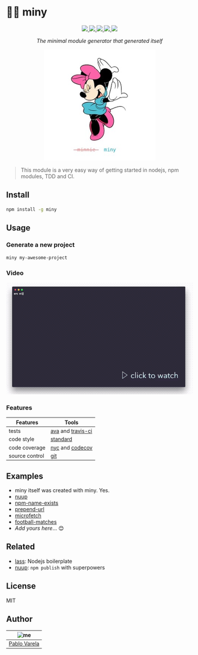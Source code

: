 # 💁🏻 miny

<p align="center">
  <a href="https://travis-ci.org/pablopunk/miny"><img src="https://img.shields.io/travis/pablopunk/miny.svg" /> </a>
  <a href="https://codecov.io/gh/pablopunk/miny"><img src="https://img.shields.io/codecov/c/github/pablopunk/miny.svg" /> </a>
  <a href="https://standardjs.com"><img src="https://img.shields.io/badge/code%20style-standard-06bf94.svg" /> </a>
  <a href="https://github.com/pablopunk/miny"><img src="https://img.shields.io/badge/made_with-miny-1eced8.svg" /> </a>
  <a href="https://www.npmjs.com/package/miny"><img src="https://img.shields.io/npm/dt/miny.svg" /></a>
</p>

<p align="center">
  <i>The minimal module generator that generated itself</i>
</p>
<p align="center">
  <img src="https://github.com/pablopunk/art/raw/master/miny/miny.jpg" />
</p>

> This module is a very easy way of getting started in nodejs, npm modules, TDD and CI.


## Install

```sh
npm install -g miny
```


## Usage

### Generate a new project

```sh
miny my-awesome-project
```

### Video

[![preview](https://github.com/pablopunk/art/raw/master/miny/preview.gif)](https://dr5mo5s7lqrtc.cloudfront.net/items/3L252b3Y3l3N1H1k3Y3y/miny.mp4)

### Features

| Features | Tools |
| - | - |
| tests | [ava](https://github.com/avajs/ava) and [travis-ci](https://travis-ci.org/) |
| code style | [standard](https://github.com/standard/standard) |
| code coverage | [nyc](https://github.com/istanbuljs/nyc) and [codecov](https://codecov.io/) |
| source control | [git](https://git-scm.com/)

## Examples

* miny itself was created with miny. Yes.
* [nuup](https://github.com/pablopunk/nuup)
* [npm-name-exists](https://github.com/pablopunk/npm-name-exists)
* [prepend-url](https://github.com/pablopunk/prepend-url)
* [microfetch](https://github.com/pablopunk/microfetch)
* [football-matches](https://github.com/pablopunk/football-matches)
* _Add yours here_... 😊

## Related

* [lass](https://lass.js.org): Nodejs boilerplate
* [nuup](https://github.com/pablopunk/nuup): `npm publish` with superpowers


## License

MIT


## Author

| ![me](https://gravatar.com/avatar/fa50aeff0ddd6e63273a068b04353d9d?size=100) |
| ---------------------------------------------------------------------------- |
| [Pablo Varela](https://pablo.life)                                            |

